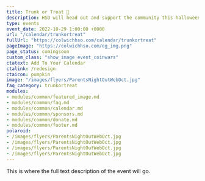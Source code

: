 ```yaml
---
title: Trunk or Treat 🎃
description: HSO will head out and support the community this halloween.
type: events
event_date: 2022-10-29 1:00:00 +0000
url: "/calendar/trunkortreat"
fullUrl: "https://colwichhso.com/calendar/trunkortreat"
pageImage: "https://colwichhso.com/og_img.png"
page_status: comingsoon
custom_class: "show_image event_coinwars"
ctatext: Add To Your Calendar
ctalink: /redesign
ctaicon: pumpkin
image: "/images/flyers/ParentsNightOutWebOct.jpg"
faq_category: trunkortreat
modules:
- modules/common/featured_image.md
- modules/common/faq.md
- modules/common/calendar.md
- modules/common/sponsors.md
- modules/common/donate.md
- modules/common/footer.md
polaroid: 
- /images/flyers/ParentsNightOutWebOct.jpg
- /images/flyers/ParentsNightOutWebOct.jpg
- /images/flyers/ParentsNightOutWebOct.jpg
- /images/flyers/ParentsNightOutWebOct.jpg
---
```

This is where the full text description of the event will go.
